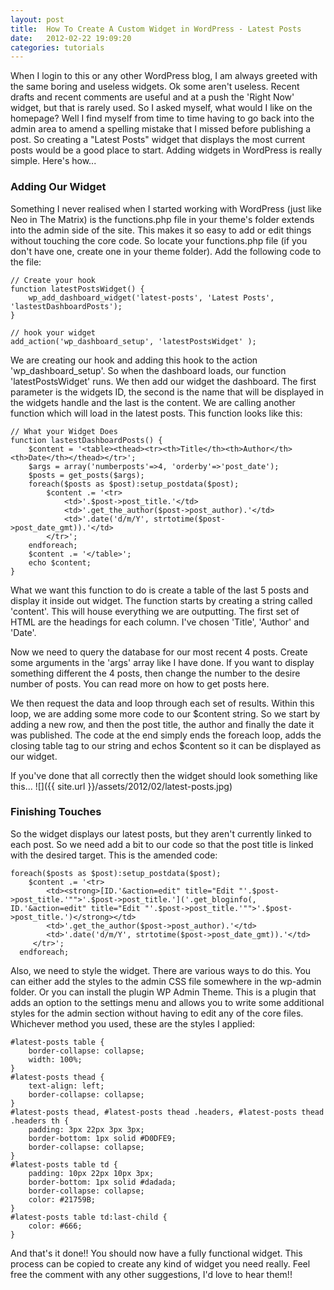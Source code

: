 ```yaml
---
layout: post
title:  How To Create A Custom Widget in WordPress - Latest Posts
date:   2012-02-22 19:09:20
categories: tutorials
---
```


When I login to this or any other WordPress blog, I am always greeted with the same boring and useless widgets. Ok some aren't useless. Recent drafts and recent comments are useful and at a push the 'Right Now' widget, but that is rarely used. So I asked myself, what would I like on the homepage? Well I find myself from time to time having to go back into the admin area to amend a spelling mistake that I missed before publishing a post. So creating a "Latest Posts" widget that displays the most current posts would be a good place to start. Adding widgets in WordPress is really simple. Here's how...

### Adding Our Widget

Something I never realised when I started working with WordPress (just like Neo in The Matrix) is the functions.php file in your theme's folder extends into the admin side of the site. This makes it so easy to add or edit things without touching the core code. So locate your functions.php file (if you don't have one, create one in your theme folder). Add the following code to the file:

    // Create your hook
    function latestPostsWidget() {
        wp_add_dashboard_widget('latest-posts', 'Latest Posts', 'lastestDashboardPosts');
    }

    // hook your widget
    add_action('wp_dashboard_setup', 'latestPostsWidget' );

We are creating our hook and adding this hook to the action 'wp_dashboard_setup'. So when the dashboard loads, our function 'latestPostsWidget' runs. We then add our widget the dashboard. The first parameter is the widgets ID, the second is the name that will be displayed in the widgets handle and the last is the content. We are calling another function which will load in the latest posts. This function looks like this:

    // What your Widget Does
    function lastestDashboardPosts() {
        $content = '<table><thead><tr><th>Title</th><th>Author</th><th>Date</th></thead></tr>';
        $args = array('numberposts'=>4, 'orderby'=>'post_date');
        $posts = get_posts($args);
        foreach($posts as $post):setup_postdata($post);
            $content .= '<tr>
                <td>'.$post->post_title.'</td>
                <td>'.get_the_author($post->post_author).'</td>
                <td>'.date('d/m/Y', strtotime($post->post_date_gmt)).'</td>
            </tr>';
        endforeach;
        $content .= '</table>';
        echo $content;
    }

What we want this function to do is create a table of the last 5 posts and display it inside out widget. The function starts by creating a string called 'content'. This will house everything we are outputting. The first set of HTML are the headings for each column. I've chosen 'Title', 'Author' and 'Date'.

Now we need to query the database for our most recent 4 posts. Create some arguments in the 'args' array like I have done. If you want to display something different the 4 posts, then change the number to the desire number of posts. You can read more on how to get posts here.

We then request the data and loop through each set of results. Within this loop, we are adding some more code to our $content string. So we start by adding a new row, and then the post title, the author and finally the date it was published. The code at the end simply ends the foreach loop, adds the closing table tag to our string and echos $content so it can be displayed as our widget.

If you've done that all correctly then the widget should look something like this...
![]({{ site.url }}/assets/2012/02/latest-posts.jpg)

### Finishing Touches

So the widget displays our latest posts, but they aren't currently linked to each post. So we need add a bit to our code so that the post title is linked with the desired target. This is the amended code:

    foreach($posts as $post):setup_postdata($post);
        $content .= '<tr>
            <td><strong>[ID.'&action=edit" title="Edit "'.$post->post_title.'"">'.$post->post_title.']('.get_bloginfo(, ID.'&action=edit" title="Edit "'.$post->post_title.'"">'.$post->post_title.')</strong></td>
            <td>'.get_the_author($post->post_author).'</td>
            <td>'.date('d/m/Y', strtotime($post->post_date_gmt)).'</td>
         </tr>';
      endforeach;

Also, we need to style the widget. There are various ways to do this. You can either add the styles to the admin CSS file somewhere in the wp-admin folder. Or you can install the plugin WP Admin Theme. This is a plugin that adds an option to the settings menu and allows you to write some additional styles for the admin section without having to edit any of the core files. Whichever method you used, these are the styles I applied:

    #latest-posts table {
        border-collapse: collapse;
        width: 100%;
    }
    #latest-posts thead {
        text-align: left;
        border-collapse: collapse;
    }
    #latest-posts thead, #latest-posts thead .headers, #latest-posts thead .headers th {
        padding: 3px 22px 3px 3px;
        border-bottom: 1px solid #D0DFE9;
        border-collapse: collapse;
    }
    #latest-posts table td {
        padding: 10px 22px 10px 3px;
        border-bottom: 1px solid #dadada;
        border-collapse: collapse;
        color: #21759B;
    }
    #latest-posts table td:last-child {
        color: #666;
    }

And that's it done!! You should now have a fully functional widget. This process can be copied to create any kind of widget you need really. Feel free the comment with any other suggestions, I'd love to hear them!!

